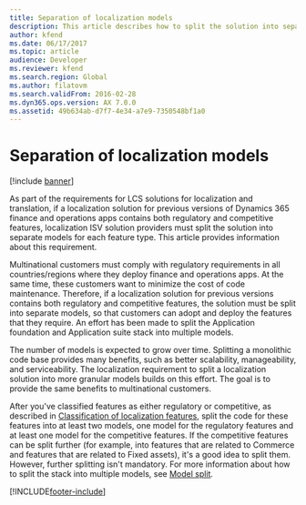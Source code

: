 ```yaml
---
title: Separation of localization models
description: This article describes how to split the solution into separate models for each feature type.
author: kfend
ms.date: 06/17/2017
ms.topic: article
audience: Developer
ms.reviewer: kfend
ms.search.region: Global
ms.author: filatovm
ms.search.validFrom: 2016-02-28
ms.dyn365.ops.version: AX 7.0.0
ms.assetid: 49b634ab-d7f7-4e34-a7e9-7350548bf1a0
---
```


# Separation of localization models

[!include [banner](../includes/banner.md)]

As part of the requirements for LCS solutions for localization and translation, if a localization solution for previous versions of Dynamics 365 finance and operations apps contains both regulatory and competitive features, localization ISV solution providers must split the solution into separate models for each feature type. This article provides information about this requirement.

Multinational customers must comply with regulatory requirements in all countries/regions where they deploy finance and operations apps. At the same time, these customers want to minimize the cost of code maintenance. Therefore, if a localization solution for previous versions contains both regulatory and competitive features, the solution must be split into separate models, so that customers can adopt and deploy the features that they require. An effort has been made to split the Application foundation and Application suite stack into multiple models. 

The number of models is expected to grow over time. Splitting a monolithic code base provides many benefits, such as better scalability, manageability, and serviceability. The localization requirement to split a localization solution into more granular models builds on this effort. The goal is to provide the same benefits to multinational customers. 

After you've classified features as either regulatory or competitive, as described in [Classification of localization features](classify-localization-features.md), split the code for these features into at least two models, one model for the regulatory features and at least one model for the competitive features. If the competitive features can be split further (for example, into features that are related to Commerce and features that are related to Fixed assets), it's a good idea to split them. However, further splitting isn't mandatory. For more information about how to split the stack into multiple models, see [Model split](../dev-tools/model-split.md).





[!INCLUDE[footer-include](../../../includes/footer-banner.md)]
